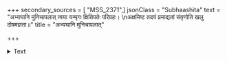 +++
secondary_sources = [ "MSS_2371",]
jsonClass = "Subhaashita"
text = "अभ्यघानि मुनिचापलात् त्वया यन्मृगः क्षितिपतेः परिग्रहः।  \nअक्षमिष्ट तदयं प्रमाद्यतां संवृणोति खलु दोषमज्ञता॥"
title = "अभ्यघानि मुनिचापलात्"

+++

<details><summary>Text</summary>

अभ्यघानि मुनिचापलात् त्वया यन्मृगः क्षितिपतेः परिग्रहः।  
अक्षमिष्ट तदयं प्रमाद्यतां संवृणोति खलु दोषमज्ञता॥
</details>

